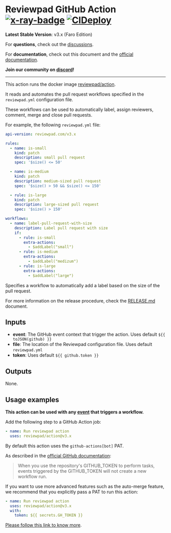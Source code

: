 # Reviewpad GitHub Action [![x-ray-badge](https://img.shields.io/badge/Time%20to%20Merge-Strong%20team-ee9b00?link=https://xray.reviewpad.com/analysis?repository=https%3A%2F%2Fgithub.com%2Freviewpad%2Faction&style=plastic.svg)](https://xray.reviewpad.com/analysis?repository=https%3A%2F%2Fgithub.com%2Freviewpad%2Faction) [![CIDeploy](https://github.com/reviewpad/action/actions/workflows/cideploy.yml/badge.svg)](https://github.com/reviewpad/action/actions/workflows/cideploy.yml)

**Latest Stable Version**: v3.x (Faro Edition)

For **questions**, check out the [discussions](https://github.com/reviewpad/reviewpad/discussions).

For **documentation**, check out this document and the [official documentation](https://docs.reviewpad.com).

**Join our community on [discord](https://reviewpad.com/discord)!**

____

This action runs the docker image [reviewpad/action](https://hub.docker.com/repository/docker/reviewpad/action).

It reads and automates the pull request workflows specified in the `reviewpad.yml` configuration file.

These workflows can be used to automatically label, assign reviewers, comment, merge and close pull requests.

For example, the following `reviewpad.yml` file:

```yaml
api-version: reviewpad.com/v3.x

rules:
  - name: is-small
    kind: patch
    description: small pull request
    spec: '$size() <= 50'

  - name: is-medium
    kind: patch
    description: medium-sized pull request
    spec: '$size() > 50 && $size() <= 150'

  - rule: is-large
    kind: patch
    description: large-sized pull request
    spec: '$size() > 150'

workflows:
  - name: label-pull-request-with-size
    description: Label pull request with size
    if:
      - rule: is-small
        extra-actions:
          - $addLabel("small")
      - rule: is-medium
        extra-actions:
          - $addLabel("medizum")
      - rule: is-large
        extra-actions:
          - $addLabel("large")
```

Specifies a workflow to automatically add a label based on the size of the pull request.

For more information on the release procedure, check the [RELEASE.md](./RELEASE.md) document.

## Inputs

- **event**: The GitHub event context that trigger the action. Uses default `${{ toJSON(github) }}`
- **file**: The location of the Reviewpad configuration file. Uses default `reviewpad.yml`
- **token**: Uses default `${{ github.token }}`

## Outputs

None.

## Usage examples

**This action can be used with any [event](https://docs.github.com/en/actions/using-workflows/events-that-trigger-workflows) that triggers a workflow.**

Add the following step to a GitHub Action job:

```yaml
- name: Run reviewpad action
  uses: reviewpad/action@v3.x
```


By default this action uses the `github-actions[bot]` PAT.

As described in the [official GitHub documentation](https://docs.github.com/en/actions/security-guides/automatic-token-authentication#using-the-github_token-in-a-workflow):

> When you use the repository's GITHUB_TOKEN to perform tasks, events triggered by the GITHUB_TOKEN will not create a new workflow run.

If you want to use more advanced features such as the auto-merge feature, we recommend that you explicitly pass a PAT to run this action:

```yaml
- name: Run reviewpad action
  uses: reviewpad/action@v3.x
  with:
    token: ${{ secrets.GH_TOKEN }}
```

[Please follow this link to know more](https://docs.reviewpad.com/docs/github-action-with-github-token).
